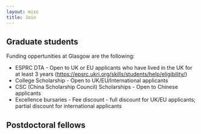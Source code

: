 ```yaml
---
layout: misc
title: Join
---
```



## Graduate students

Funding oppertunities at Glasgow are the following:

- ESPRC DTA - Open to UK or EU applicants who have lived in the UK for at least 3 years (https://epsrc.ukri.org/skills/students/help/eligibility/)
- College Scholarship - Open to UK/EU/International applicants
- CSC (China Scholarship Council) Scholarships - Open to Chinese applicants
- Excellence bursaries - Fee discount - full discount for UK/EU applicants; partial discount for international applicants

## Postdoctoral fellows

